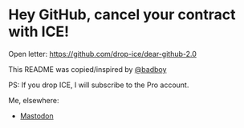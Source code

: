 # Hey GitHub, cancel your contract with ICE!

Open letter: https://github.com/drop-ice/dear-github-2.0

This README was copied/inspired by [@badboy](https://github.com/badboy/badboy/blob/main/README.md)

PS: If you drop ICE, I will subscribe to the Pro account.

Me, elsewhere:

- <a rel="nofollow me" href="https://weirder.earth/@amanjeev">Mastodon</a>
